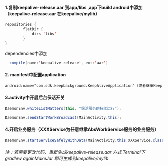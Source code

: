 #### 1.复制keepalive-release.aar 到app/libs ,app下build android中添加（keepalive-release.aar 在keepalive/mylib）

~~~java
repositories {
        flatDir {
            dirs 'libs'
        }
}
~~~

dependencies中添加

~~~java
  compile(name:'keepalive-release', ext:'aar')
~~~

#### 2. manifest中配置application 

~~~xml
android:name="com.sdk.keepbackground.KeepAliveApplication"（或者继承KeepAliveApplication）
~~~



#### 3.activity中开启后台保活开关

~~~java
DaemonEnv.whiteListMatters(this, "保活服务的持续运行");

DaemonEnv.sendStartWorkBroadcast(MainActivity.this);

~~~



#### 4.开启业务服务（XXXService为任意继承AbsWorkService服务的业务服务）

~~~java
DaemonEnv.startServiceSafelyWithData(MainActivity.this,XXXService.class);
~~~



###### 注：若需要更改代码，重新生成keepalive-release.aar 方式 Terminal下 gradlew againMakeJar 即可生成到keepalive/mylib

 

 